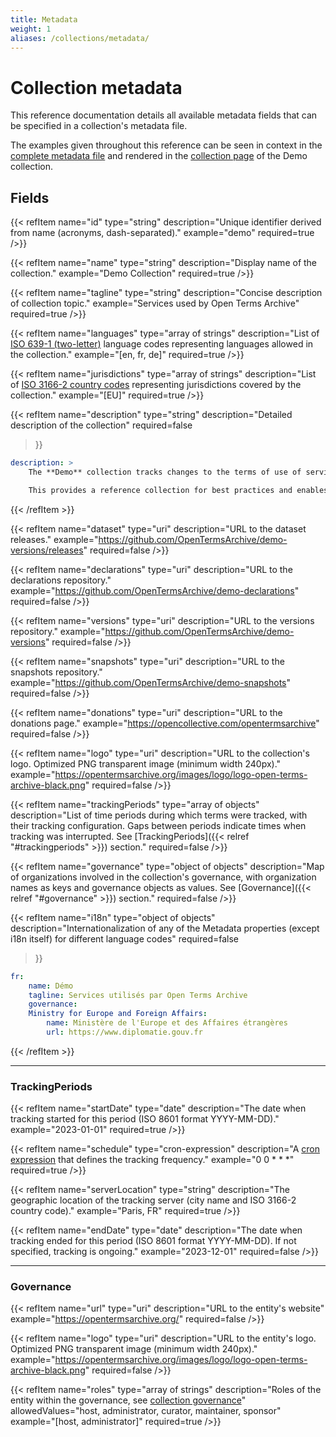 ```yaml
---
title: Metadata
weight: 1
aliases: /collections/metadata/
---
```


# Collection metadata

This reference documentation details all available metadata fields that can be specified in a collection's metadata file.

The examples given throughout this reference can be seen in context in the [complete metadata file](https://github.com/OpenTermsArchive/demo-declarations/blob/main/metadata.yml) and rendered in the [collection page](https://opentermsarchive.org/en/collections/demo/) of the Demo collection.


## Fields

{{< refItem
    name="id"
    type="string"
    description="Unique identifier derived from name (acronyms, dash-separated)."
    example="demo"
    required=true
/>}}

{{< refItem
    name="name"
    type="string"
    description="Display name of the collection."
    example="Demo Collection"
    required=true
/>}}

{{< refItem
    name="tagline"
    type="string"
    description="Concise description of collection topic."
    example="Services used by Open Terms Archive"
    required=true
/>}}

{{< refItem
    name="languages"
    type="array of strings"
    description="List of [ISO 639-1 (two-letter)](https://en.wikipedia.org/wiki/ISO_639) language codes representing languages allowed in the collection."
    example="[en, fr, de]"
    required=true
/>}}

{{< refItem
    name="jurisdictions"
    type="array of strings"
    description="List of [ISO 3166-2 country codes](https://en.wikipedia.org/wiki/ISO_3166-2) representing jurisdictions covered by the collection."
    example="[EU]"
    required=true
/>}}

{{< refItem
    name="description"
    type="string"
    description="Detailed description of the collection"
    required=false
>}}

```yaml
description: >
    The **Demo** collection tracks changes to the terms of use of services used by Open Terms Archive.

    This provides a reference collection for best practices and enables the Open Terms Archive Core Team to be a user of the software it produces.
```
{{< /refItem >}}

{{< refItem
    name="dataset"
    type="uri"
    description="URL to the dataset releases."
    example="https://github.com/OpenTermsArchive/demo-versions/releases"
    required=false
/>}}

{{< refItem
    name="declarations"
    type="uri"
    description="URL to the declarations repository."
    example="https://github.com/OpenTermsArchive/demo-declarations"
    required=false
/>}}

{{< refItem
    name="versions"
    type="uri"
    description="URL to the versions repository."
    example="https://github.com/OpenTermsArchive/demo-versions"
    required=false
/>}}

{{< refItem
    name="snapshots"
    type="uri"
    description="URL to the snapshots repository."
    example="https://github.com/OpenTermsArchive/demo-snapshots"
    required=false
/>}}

{{< refItem
    name="donations"
    type="uri"
    description="URL to the donations page."
    example="https://opencollective.com/opentermsarchive"
    required=false
/>}}

{{< refItem
    name="logo"
    type="uri"
    description="URL to the collection's logo. Optimized PNG transparent image (minimum width 240px)."
    example="https://opentermsarchive.org/images/logo/logo-open-terms-archive-black.png"
    required=false
/>}}

{{< refItem
    name="trackingPeriods"
    type="array of objects"
    description="List of time periods during which terms were tracked, with their tracking configuration. Gaps between periods indicate times when tracking was interrupted. See [TrackingPeriods]({{< relref \"#trackingperiods\" >}}) section."
    required=false
/>}}

{{< refItem
    name="governance"
    type="object of objects"
    description="Map of organizations involved in the collection's governance, with organization names as keys and governance objects as values. See [Governance]({{< relref \"#governance\" >}}) section."
    required=false
/>}}

{{< refItem
    name="i18n"
    type="object of objects"
    description="Internationalization of any of the Metadata properties (except i18n itself) for different language codes"
    required=false
>}}
```yaml
fr:
    name: Démo
    tagline: Services utilisés par Open Terms Archive
    governance:
    Ministry for Europe and Foreign Affairs:
        name: Ministère de l'Europe et des Affaires étrangères
        url: https://www.diplomatie.gouv.fr
```
{{< /refItem >}}

---

### TrackingPeriods

{{< refItem
    name="startDate"
    type="date"
    description="The date when tracking started for this period (ISO 8601 format YYYY-MM-DD)."
    example="2023-01-01"
    required=true
/>}}

{{< refItem
    name="schedule"
    type="cron-expression"
    description="A [cron expression](https://en.wikipedia.org/wiki/Cron#Cron_expression) that defines the tracking frequency."
    example="0 0 * * *"
    required=true
/>}}

{{< refItem
    name="serverLocation"
    type="string"
    description="The geographic location of the tracking server (city name and ISO 3166-2 country code)."
    example="Paris, FR"
    required=true
/>}}

{{< refItem
    name="endDate"
    type="date"
    description="The date when tracking ended for this period (ISO 8601 format YYYY-MM-DD). If not specified, tracking is ongoing."
    example="2023-12-01"
    required=false
/>}}


---

### Governance

{{< refItem
    name="url"
    type="uri"
    description="URL to the entity's website"
    example="https://opentermsarchive.org/"
    required=false
/>}}

{{< refItem
    name="logo"
    type="uri"
    description="URL to the entity's logo. Optimized PNG transparent image (minimum width 240px)."
    example="https://opentermsarchive.org/images/logo/logo-open-terms-archive-black.png"
    required=false
/>}}

{{< refItem
    name="roles"
    type="array of strings"
    description="Roles of the entity within the governance, see [collection governance](https://docs.opentermsarchive.org/collections/reference/governance/)"
    allowedValues="host, administrator, curator, maintainer, sponsor"
    example="[host, administrator]"
    required=true
/>}}

